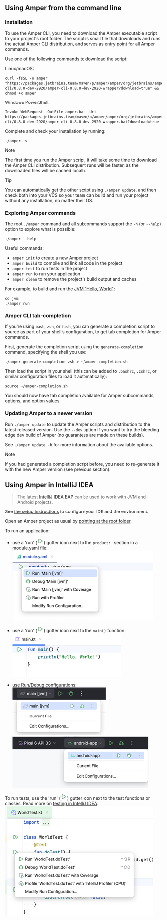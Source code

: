## Using Amper from the command line

### Installation

To use the Amper CLI, you need to download the Amper executable script to your project's root folder.
The script is small file that downloads and runs the actual Amper CLI distribution, and serves as entry point for
all Amper commands.

Use one of the following commands to download the script:

Linux/macOS:
```
curl -fsSL -o amper "https://packages.jetbrains.team/maven/p/amper/amper/org/jetbrains/amper/amper-cli/0.8.0-dev-2920/amper-cli-0.8.0-dev-2920-wrapper?download=true" && chmod +x amper
```

Windows PowerShell:
```
Invoke-WebRequest -OutFile amper.bat -Uri https://packages.jetbrains.team/maven/p/amper/amper/org/jetbrains/amper/amper-cli/0.8.0-dev-2920/amper-cli-0.8.0-dev-2920-wrapper.bat?download=true
```

Complete and check your installation by running:

```
./amper -v
```

> [!NOTE]
> The first time you run the Amper script, it will take some time to download the Amper CLI distribution.
> Subsequent runs will be faster, as the downloaded files will be cached locally.

> [!TIP]
> You can automatically get the other script using `./amper update`, and then check both into your VCS so your team can
> build and run your project without any installation, no matter their OS.

### Exploring Amper commands

The root `./amper` command and all subcommands support the `-h` (or `--help`) option to explore what is possible:

```
./amper --help
```

Useful commands:
- `amper init` to create a new Amper project
- `amper build` to compile and link all code in the project
- `amper test` to run tests in the project
- `amper run` to run your application 
- `amper clean` to remove the project's build output and caches

For example, to build and run the [JVM "Hello, World"](../examples/jvm):
```
cd jvm
./amper run 
```

### Amper CLI tab-completion

If you’re using `bash`, `zsh`, or `fish`, you can generate a completion script to source as part of your shell’s
configuration, to get tab completion for Amper commands.

First, generate the completion script using the `generate-completion` command, specifying the shell you use:

```
./amper generate-completion zsh > ~/amper-completion.sh
```

Then load the script in your shell (this can be added to `.bashrc`, `.zshrc`, or similar configuration files to load it
automatically):

```
source ~/amper-completion.sh
```

You should now have tab completion available for Amper subcommands, options, and option values.

### Updating Amper to a newer version

Run `./amper update` to update the Amper scripts and distribution to the latest released version.
Use the `--dev` option if you want to try the bleeding edge dev build of Amper (no guarantees are made on these builds).

See `./amper update -h` for more information about the available options.

> [!NOTE]  
> If you had generated a completion script before, you need to re-generate it with the new Amper version (see previous
> section).

## Using Amper in IntelliJ IDEA

> The latest [IntelliJ IDEA EAP](https://www.jetbrains.com/idea/nextversion/) can be used to work with 
> JVM and Android projects.

See [the setup instructions](Setup.md) to configure your IDE and the environment.

Open an Amper project as usual by [pointing at the root folder](https://www.jetbrains.com/guide/java/tutorials/import-project/open-project/).

To run an application:

* use a 'run' (![](images/ij-run-gutter-icon.png)) gutter icon next to the `product: ` section in a module.yaml file:\
 ![img.png](images/ij-run-product.png)


* use a 'run' (![](images/ij-run-gutter-icon.png)) gutter icon next to the `main()` function:\
  ![](images/ij-run-main.png)


* use [Run/Debug configurations](https://www.jetbrains.com/help/idea/run-debug-configuration.html):\
  ![](images/ij-run-config-jvm.png)\
  ![](images/ij-run-config-android.png)

To run tests, use the 'run' (![](images/ij-run-gutter-icon.png)) gutter icon next to the test functions or classes.
Read more on [testing in IntelliJ IDEA](https://www.jetbrains.com/help/idea/work-with-tests-in-gradle.html#run_gradle_test).
![](images/ij-run-tests.png)
